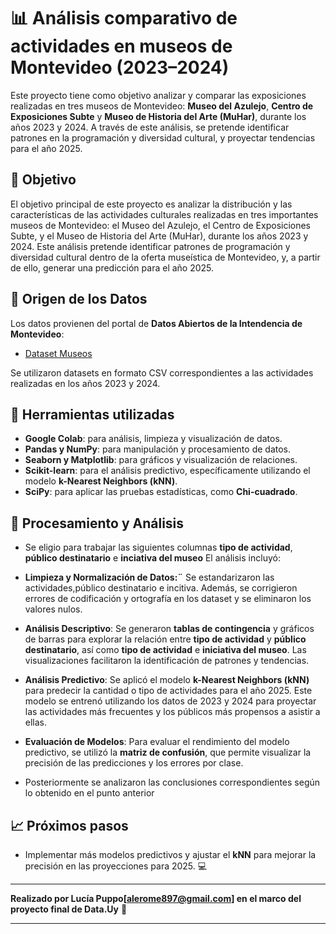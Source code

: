 
# 📊 **Análisis comparativo de actividades en museos de Montevideo (2023–2024)**

Este proyecto tiene como objetivo analizar y comparar las exposiciones realizadas en tres museos de Montevideo: **Museo del Azulejo**, **Centro de Exposiciones Subte** y **Museo de Historia del Arte (MuHar)**, durante los años 2023 y 2024. A través de este análisis, se pretende identificar patrones en la programación y diversidad cultural, y proyectar tendencias para el año 2025.

## 🎯 **Objetivo**

El objetivo principal de este proyecto es analizar la distribución y las características de las actividades culturales realizadas en tres importantes museos de Montevideo: el Museo del Azulejo, el Centro de Exposiciones Subte, y el Museo de Historia del Arte (MuHar), durante los años 2023 y 2024. Este análisis pretende identificar patrones de programación y diversidad cultural dentro de la oferta museística de Montevideo, y, a partir de ello, generar una predicción para el año 2025.

## 📂 **Origen de los Datos**

Los datos provienen del portal de **Datos Abiertos de la Intendencia de Montevideo**:
- [Dataset Museos](https://ckan.montevideo.gub.uy/dataset/museos)

Se utilizaron datasets en formato CSV correspondientes a las actividades realizadas en los años 2023 y 2024.

## 🔧 **Herramientas utilizadas**

- **Google Colab**: para análisis, limpieza y visualización de datos.
- **Pandas y NumPy**: para manipulación y procesamiento de datos.
- **Seaborn y Matplotlib**: para gráficos y visualización de relaciones.
- **Scikit-learn**: para el análisis predictivo, específicamente utilizando el modelo **k-Nearest Neighbors (kNN)**.
- **SciPy**: para aplicar las pruebas estadísticas, como **Chi-cuadrado**.

## 🧹 **Procesamiento y Análisis**
- Se eligio para trabajar las siguientes columnas **tipo de actividad**, **público destinatario** e **inciativa del museo**
El análisis incluyó:
- **Limpieza y Normalización de Datos:¨** Se estandarizaron las actividades,público destinatario e incitiva. Además, se corrigieron errores de codificación y ortografía en los dataset y se eliminaron los valores nulos.
- **Análisis Descriptivo**: Se generaron **tablas de contingencia** y gráficos de barras para explorar la relación entre **tipo de actividad** y **público destinatario**, así como **tipo de actividad** e **iniciativa del museo**. Las visualizaciones facilitaron la identificación de patrones y tendencias.
- **Análisis Predictivo**: Se aplicó el modelo **k-Nearest Neighbors (kNN)** para predecir la cantidad o tipo de actividades para el año 2025. Este modelo se entrenó utilizando los datos de 2023 y 2024 para proyectar las actividades más frecuentes y los públicos más propensos a asistir a ellas.
- **Evaluación de Modelos**: Para evaluar el rendimiento del modelo predictivo, se utilizó la **matriz de confusión**, que permite visualizar la precisión de las predicciones y los errores por clase.

- Posteriormente se analizaron las conclusiones correspondientes según lo obtenido en el punto anterior

## 📈 **Próximos pasos**

- Implementar más modelos predictivos y ajustar el **kNN** para mejorar la precisión en las proyecciones para 2025. 💻

---

**Realizado por Lucía Puppo[alerome897@gmail.com] en el marco del proyecto final de Data.Uy** 🚀

---

